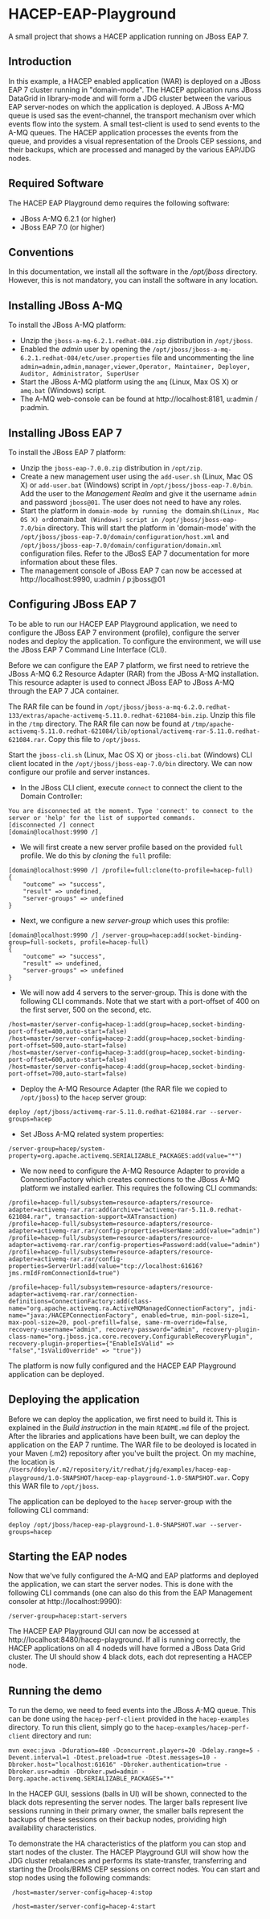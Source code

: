 HACEP-EAP-Playground
====================

A small project that shows a HACEP application running on JBoss EAP 7.

Introduction
--------------------
In this example, a HACEP enabled application (WAR) is deployed on a JBoss EAP 7 cluster running in "domain-mode". The HACEP application runs JBoss DataGrid in library-mode and will form a JDG cluster between the various EAP server-nodes on which the application is deployed. A JBoss A-MQ queue is used sas the event-channel, the transport mechanism over which events flow into the system. A small test-client is used to send events to the A-MQ queues. The HACEP application processes the events from the queue, and provides a visual representation of the Drools CEP sessions, and their backups, which are processed and managed by the various EAP/JDG nodes.

Required Software
--------------------
The HACEP EAP Playground demo requires the following software:
* JBoss A-MQ 6.2.1 (or higher)
* JBoss EAP 7.0 (or higher)

Conventions
--------------------
In this documentation, we install all the software in the */opt/jboss* directory. However, this is not mandatory, you can install the software in any location.


Installing JBoss A-MQ
--------------------
To install the JBoss A-MQ platform:
* Unzip the `jboss-a-mq-6.2.1.redhat-084.zip` distribution in `/opt/jboss`.
* Enabled the *admin* user by opening the `/opt/jboss/jboss-a-mq-6.2.1.redhat-084/etc/user.properties` file and uncommenting the line 
```admin=admin,admin,manager,viewer,Operator, Maintainer, Deployer, Auditor, Administrator, SuperUser```
* Start the JBoss A-MQ platform using the `amq` (Linux, Max OS X) or `amq.bat` (Windows) script.
* The A-MQ web-console can be found at http://localhost:8181, u:admin / p:admin.

Installing JBoss EAP 7
--------------------
To install the JBoss EAP 7 platform:
* Unzip the `jboss-eap-7.0.0.zip` distribution in `/opt/zip`.
* Create a new management user using the `add-user.sh` (Linux, Mac OS X) or `add-user.bat` (Windows) script in `/opt/jboss/jboss-eap-7.0/bin`. Add the user to the *Management Realm* and give it the username `admin` and password `jboss@01`. The user does not need to have any roles.
* Start the platform in `domain-mode by running the `domain.sh` (Linux, Mac OS X) or `domain.bat` (Windows) script in /opt/jboss/jboss-eap-7.0/bin` directory. This will start the platform in 'domain-mode' with the `/opt/jboss/jboss-eap-7.0/domain/configuration/host.xml` and `/opt/jboss/jboss-eap-7.0/domain/configuration/domain.xml` configuration files. Refer to the JBosS EAP 7 documentation for more information about these files.
* The management console of JBoss EAP 7 can now be accessed at http://localhost:9990, u:admin / p:jboss@01

Configuring JBoss EAP 7
--------------------
To be able to run our HACEP EAP Playground application, we need to configure the JBoss EAP 7 environment (profile), configure the server nodes and deploy the application. To configure the environment, we will use the JBoss EAP 7 Command Line Interface (CLI).

Before we can configure the EAP 7 platform, we first need to retrieve the JBoss A-MQ 6.2 Resource Adapter (RAR) from the JBoss A-MQ installation. This resource adapter is used to connect JBoss EAP to JBoss A-MQ through the EAP 7 JCA container.

The RAR file can be found in `/opt/jboss/jboss-a-mq-6.2.0.redhat-133/extras/apache-activemq-5.11.0.redhat-621084-bin.zip`. Unzip this file in the `/tmp` directory. The RAR file can now be found at `/tmp/apache-activemq-5.11.0.redhat-621084/lib/optional/activemq-rar-5.11.0.redhat-621084.rar`. Copy this file to `/opt/jboss`.

Start the `jboss-cli.sh` (Linux, Mac OS X) or `jboss-cli.bat` (Windows) CLI client located in the `/opt/jboss/jboss-eap-7.0/bin` directory. We can now configure our profile and server instances.

* In the JBoss CLI client, execute `connect` to connect the client to the Domain Controller:
```
You are disconnected at the moment. Type 'connect' to connect to the server or 'help' for the list of supported commands.
[disconnected /] connect
[domain@localhost:9990 /]
````
* We will first create a new server profile based on the provided `full` profile. We do this by *cloning* the `full` profile:
```
[domain@localhost:9990 /] /profile=full:clone(to-profile=hacep-full)
{
    "outcome" => "success",
    "result" => undefined,
    "server-groups" => undefined
}
```
* Next, we configure a new *server-group* which uses this profile:
```
[domain@localhost:9990 /] /server-group=hacep:add(socket-binding-group=full-sockets, profile=hacep-full)
{
    "outcome" => "success",
    "result" => undefined,
    "server-groups" => undefined
}
```
* We will now add 4 servers to the server-group. This is done with the following CLI commands. Note that we start with a port-offset of 400 on the first server, 500 on the second, etc.
```
/host=master/server-config=hacep-1:add(group=hacep,socket-binding-port-offset=400,auto-start=false)
/host=master/server-config=hacep-2:add(group=hacep,socket-binding-port-offset=500,auto-start=false)
/host=master/server-config=hacep-3:add(group=hacep,socket-binding-port-offset=600,auto-start=false)
/host=master/server-config=hacep-4:add(group=hacep,socket-binding-port-offset=700,auto-start=false)
```
* Deploy the A-MQ Resource Adapter (the RAR file we copied to `/opt/jboss`) to the `hacep` server group:
```
deploy /opt/jboss/activemq-rar-5.11.0.redhat-621084.rar --server-groups=hacep
```
* Set JBoss A-MQ related system properties:
```
/server-group=hacep/system-property=org.apache.activemq.SERIALIZABLE_PACKAGES:add(value="*")
```
* We now need to configure the A-MQ Resource Adapter to provide a ConnectionFactory which creates connections to the JBoss A-MQ platform we installed earlier. This requires the following CLI commands:
```
/profile=hacep-full/subsystem=resource-adapters/resource-adapter=activemq-rar.rar:add(archive="activemq-rar-5.11.0.redhat-621084.rar", transaction-support=XATransaction)
/profile=hacep-full/subsystem=resource-adapters/resource-adapter=activemq-rar.rar/config-properties=UserName:add(value="admin")
/profile=hacep-full/subsystem=resource-adapters/resource-adapter=activemq-rar.rar/config-properties=Password:add(value="admin")
/profile=hacep-full/subsystem=resource-adapters/resource-adapter=activemq-rar.rar/config-properties=ServerUrl:add(value="tcp://localhost:61616?jms.rmIdFromConnectionId=true")

/profile=hacep-full/subsystem=resource-adapters/resource-adapter=activemq-rar.rar/connection-definitions=ConnectionFactory:add(class-name="org.apache.activemq.ra.ActiveMQManagedConnectionFactory", jndi-name="java:/HACEPConnectionFactory", enabled=true, min-pool-size=1, max-pool-size=20, pool-prefill=false, same-rm-override=false, recovery-username="admin", recovery-password="admin", recovery-plugin-class-name="org.jboss.jca.core.recovery.ConfigurableRecoveryPlugin", recovery-plugin-properties={"EnableIsValid" => "false","IsValidOverride" => "true"})
```
The platform is now fully configured and the HACEP EAP Playground application can be deployed.


Deploying the application
--------------------
Before we can deploy the application, we first need to build it. This is explained in the *Build instruction* in the main `README.md` file of the project. After the libraries and applications have been built, we can deploy the application on the EAP 7 runtime. The WAR file to be deoloyed is located in your Maven (.m2) repository after you've built the project. On my machine, the location is `/Users/ddoyle/.m2/repository/it/redhat/jdg/examples/hacep-eap-playground/1.0-SNAPSHOT/hacep-eap-playground-1.0-SNAPSHOT.war`. Copy this WAR file to `/opt/jboss`.

The application can be deployed to the `hacep` server-group with the following CLI command:
```
deploy /opt/jboss/hacep-eap-playground-1.0-SNAPSHOT.war --server-groups=hacep
```

Starting the EAP nodes
--------------------
Now that we've fully configured the A-MQ and EAP platforms and deployed the application, we can start the server nodes. This is done with the following CLI commands (one can also do this from the EAP Management consoler at http://localhost:9990):
```
/server-group=hacep:start-servers
```
The HACEP EAP Playground GUI can now be accessed at http://localhost:8480/hacep-playground. If all is running correctly, the HACEP applications on all 4 nodeds will have formed a JBoss Data Grid cluster. The UI should show 4 black dots, each dot representing a HACEP node.

Running the demo
--------------------
To run the demo, we need to feed events into the JBoss A-MQ queue. This can be done using the `hacep-perf-client` provided in the `hacep-examples` directory. To run this client, simply go to the `hacep-examples/hacep-perf-client` directory and run:
```
mvn exec:java -Dduration=480 -Dconcurrent.players=20 -Ddelay.range=5 -Devent.interval=1 -Dtest.preload=true -Dtest.messages=10 -Dbroker.host="localhost:61616" -Dbroker.authentication=true -Dbroker.usr=admin -Dbroker.pwd=admin -Dorg.apache.activemq.SERIALIZABLE_PACKAGES="*"
```

In the HACEP GUI, sessions (balls in UI) will be shown, connected to the black dots representing the server nodes. The larger balls represent live sessions running in their primary owner, the smaller balls represent the backups of these sessions on their backup nodes, proividing high availability characteristics.

To demonstrate the HA characteristics of the platform you can stop and start nodes of the cluster. The HACEP Playground GUI will show how the JDG cluster rebalances and performs its state-transfer, transferring and starting the Drools/BRMS CEP sessions on correct nodes. You can start and stop nodes using the following commands:
```
 /host=master/server-config=hacep-4:stop
```
```
 /host=master/server-config=hacep-4:start
```



















 
